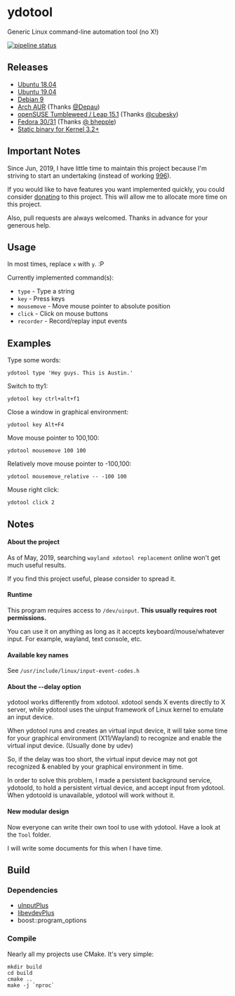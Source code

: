 # ydotool
Generic Linux command-line automation tool (no X!)

[![pipeline status](https://gitlab.com/ReimuNotMoe/ydotool/badges/master/pipeline.svg)](https://gitlab.com/ReimuNotMoe/ydotool/pipelines)

## Releases
- [Ubuntu 18.04](https://gitlab.com/ReimuNotMoe/ydotool/-/jobs/artifacts/master/browse/build?job=package:ubuntu:18.04)
- [Ubuntu 19.04](https://gitlab.com/ReimuNotMoe/ydotool/-/jobs/artifacts/master/browse/build?job=package:ubuntu:19.04)
- [Debian 9](https://gitlab.com/ReimuNotMoe/ydotool/-/jobs/artifacts/master/browse/build?job=package:debian:9)
- [Arch AUR](https://aur.archlinux.org/packages/ydotool-git/) (Thanks [@Depau](https://github.com/Depau))
- [openSUSE Tumbleweed / Leap 15.1](https://software.opensuse.org/package/ydotool) (Thanks [@cubesky](https://github.com/cubesky))
- [Fedora 30/31](https://copr.fedorainfracloud.org/coprs/wef/ydotool/) (Thanks [@
bhepple](https://github.com/bhepple))
- [Static binary for Kernel 3.2+](https://gitlab.com/ReimuNotMoe/ydotool/-/jobs/artifacts/master/browse/build?job=package:static)

## Important Notes
Since Jun, 2019, I have little time to maintain this project because I'm striving to start an undertaking (instead of working [996](https://en.wikipedia.org/wiki/996_working_hour_system)). 

If you would like to have features you want implemented quickly, you could consider [donating](https://www.patreon.com/classicoldsong) to this project. This will allow me to allocate more time on this project.

Also, pull requests are always welcomed. Thanks in advance for your generous help.

## Usage
In most times, replace `x` with `y`. :P

Currently implemented command(s):
- `type` - Type a string
- `key` - Press keys
- `mousemove` - Move mouse pointer to absolute position
- `click` - Click on mouse buttons
- `recorder` - Record/replay input events


## Examples
Type some words:

    ydotool type 'Hey guys. This is Austin.'

Switch to tty1:

    ydotool key ctrl+alt+f1

Close a window in graphical environment:

    ydotool key Alt+F4

Move mouse pointer to 100,100:

    ydotool mousemove 100 100

Relatively move mouse pointer to -100,100:

    ydotool mousemove_relative -- -100 100

Mouse right click:

    ydotool click 2
    

## Notes
#### About the project
As of May, 2019, searching `wayland xdotool replacement` online won't get much useful results.

If you find this project useful, please consider to spread it.

#### Runtime
This program requires access to `/dev/uinput`. **This usually requires root permissions.**

You can use it on anything as long as it accepts keyboard/mouse/whatever input. For example, wayland, text console, etc.

#### Available key names
See `/usr/include/linux/input-event-codes.h`

#### About the --delay option
ydotool works differently from xdotool. xdotool sends X events directly to X server, while ydotool uses the uinput framework of Linux kernel to emulate an input device.

When ydotool runs and creates an virtual input device, it will take some time for your graphical environment (X11/Wayland) to recognize and enable the virtual input device. (Usually done by udev)

So, if the delay was too short, the virtual input device may not got recognized & enabled by your graphical environment in time.

In order to solve this problem, I made a persistent background service, ydotoold, to hold a persistent virtual device, and accept input from ydotool. When ydotoold is unavailable, ydotool will work without it.

#### New modular design
Now everyone can write their own tool to use with ydotool. Have a look at the `Tool` folder.

I will write some documents for this when I have time.

## Build
### Dependencies
- [uInputPlus](https://github.com/YukiWorkshop/libuInputPlus)
- [libevdevPlus](https://github.com/YukiWorkshop/libevdevPlus)
- boost::program_options

### Compile
Nearly all my projects use CMake. It's very simple:

    mkdir build
    cd build
    cmake ..
    make -j `nproc`


